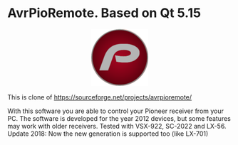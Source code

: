 # AvrPioRemote. Based on Qt 5.15
<p align="center">
<img src="src/images/AVRPioRemote.png" width ="128" height="128"/>
</p>

This is clone of https://sourceforge.net/projects/avrpioremote/

With this software you are able to control your Pioneer receiver from your PC.
The software is developed for the year 2012 devices, but some features may work with older receivers. Tested with VSX-922, SC-2022 and LX-56.
Update 2018: Now the new generation is supported too (like LX-701)

